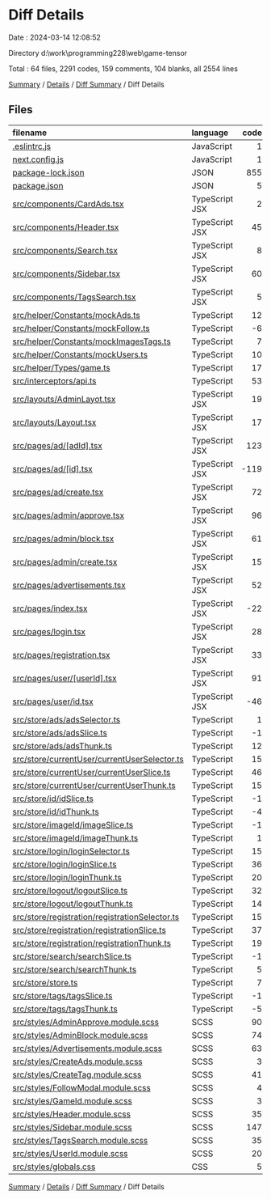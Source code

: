 # Diff Details

Date : 2024-03-14 12:08:52

Directory d:\\work\\programming228\\web\\game-tensor

Total : 64 files,  2291 codes, 159 comments, 104 blanks, all 2554 lines

[Summary](results.md) / [Details](details.md) / [Diff Summary](diff.md) / Diff Details

## Files
| filename | language | code | comment | blank | total |
| :--- | :--- | ---: | ---: | ---: | ---: |
| [.eslintrc.js](/.eslintrc.js) | JavaScript | 1 | 0 | 0 | 1 |
| [next.config.js](/next.config.js) | JavaScript | 1 | 0 | 0 | 1 |
| [package-lock.json](/package-lock.json) | JSON | 855 | 0 | 0 | 855 |
| [package.json](/package.json) | JSON | 5 | 0 | 0 | 5 |
| [src/components/CardAds.tsx](/src/components/CardAds.tsx) | TypeScript JSX | 2 | 0 | -1 | 1 |
| [src/components/Header.tsx](/src/components/Header.tsx) | TypeScript JSX | 45 | 0 | -1 | 44 |
| [src/components/Search.tsx](/src/components/Search.tsx) | TypeScript JSX | 8 | 0 | 1 | 9 |
| [src/components/Sidebar.tsx](/src/components/Sidebar.tsx) | TypeScript JSX | 60 | 2 | 7 | 69 |
| [src/components/TagsSearch.tsx](/src/components/TagsSearch.tsx) | TypeScript JSX | 5 | 2 | 2 | 9 |
| [src/helper/Constants/mockAds.ts](/src/helper/Constants/mockAds.ts) | TypeScript | 12 | 135 | 0 | 147 |
| [src/helper/Constants/mockFollow.ts](/src/helper/Constants/mockFollow.ts) | TypeScript | -6 | 0 | -1 | -7 |
| [src/helper/Constants/mockImagesTags.ts](/src/helper/Constants/mockImagesTags.ts) | TypeScript | 7 | 0 | 1 | 8 |
| [src/helper/Constants/mockUsers.ts](/src/helper/Constants/mockUsers.ts) | TypeScript | 10 | 0 | 1 | 11 |
| [src/helper/Types/game.ts](/src/helper/Types/game.ts) | TypeScript | 17 | 0 | 3 | 20 |
| [src/interceptors/api.ts](/src/interceptors/api.ts) | TypeScript | 53 | 6 | 7 | 66 |
| [src/layouts/AdminLayot.tsx](/src/layouts/AdminLayot.tsx) | TypeScript JSX | 19 | 0 | 2 | 21 |
| [src/layouts/Layout.tsx](/src/layouts/Layout.tsx) | TypeScript JSX | 17 | 2 | 2 | 21 |
| [src/pages/ad/[adId].tsx](/src/pages/ad/%5BadId%5D.tsx) | TypeScript JSX | 123 | 23 | 6 | 152 |
| [src/pages/ad/[id].tsx](/src/pages/ad/%5Bid%5D.tsx) | TypeScript JSX | -119 | -22 | -4 | -145 |
| [src/pages/ad/create.tsx](/src/pages/ad/create.tsx) | TypeScript JSX | 72 | 0 | 6 | 78 |
| [src/pages/admin/approve.tsx](/src/pages/admin/approve.tsx) | TypeScript JSX | 96 | 11 | 9 | 116 |
| [src/pages/admin/block.tsx](/src/pages/admin/block.tsx) | TypeScript JSX | 61 | 0 | 5 | 66 |
| [src/pages/admin/create.tsx](/src/pages/admin/create.tsx) | TypeScript JSX | 15 | 0 | 3 | 18 |
| [src/pages/advertisements.tsx](/src/pages/advertisements.tsx) | TypeScript JSX | 52 | 0 | 5 | 57 |
| [src/pages/index.tsx](/src/pages/index.tsx) | TypeScript JSX | -22 | 0 | 0 | -22 |
| [src/pages/login.tsx](/src/pages/login.tsx) | TypeScript JSX | 28 | 0 | 1 | 29 |
| [src/pages/registration.tsx](/src/pages/registration.tsx) | TypeScript JSX | 33 | -1 | 0 | 32 |
| [src/pages/user/[userId].tsx](/src/pages/user/%5BuserId%5D.tsx) | TypeScript JSX | 91 | 0 | 4 | 95 |
| [src/pages/user/id.tsx](/src/pages/user/id.tsx) | TypeScript JSX | -46 | 0 | -3 | -49 |
| [src/store/ads/adsSelector.ts](/src/store/ads/adsSelector.ts) | TypeScript | 1 | 0 | 1 | 2 |
| [src/store/ads/adsSlice.ts](/src/store/ads/adsSlice.ts) | TypeScript | -1 | 0 | -1 | -2 |
| [src/store/ads/adsThunk.ts](/src/store/ads/adsThunk.ts) | TypeScript | 12 | -1 | -2 | 9 |
| [src/store/currentUser/currentUserSelector.ts](/src/store/currentUser/currentUserSelector.ts) | TypeScript | 15 | 0 | 5 | 20 |
| [src/store/currentUser/currentUserSlice.ts](/src/store/currentUser/currentUserSlice.ts) | TypeScript | 46 | 1 | 6 | 53 |
| [src/store/currentUser/currentUserThunk.ts](/src/store/currentUser/currentUserThunk.ts) | TypeScript | 15 | 0 | 2 | 17 |
| [src/store/id/idSlice.ts](/src/store/id/idSlice.ts) | TypeScript | -1 | 0 | -1 | -2 |
| [src/store/id/idThunk.ts](/src/store/id/idThunk.ts) | TypeScript | -4 | 0 | 0 | -4 |
| [src/store/imageId/imageSlice.ts](/src/store/imageId/imageSlice.ts) | TypeScript | -1 | 0 | -1 | -2 |
| [src/store/imageId/imageThunk.ts](/src/store/imageId/imageThunk.ts) | TypeScript | 1 | 0 | 0 | 1 |
| [src/store/login/loginSelector.ts](/src/store/login/loginSelector.ts) | TypeScript | 15 | 0 | 5 | 20 |
| [src/store/login/loginSlice.ts](/src/store/login/loginSlice.ts) | TypeScript | 36 | 0 | 5 | 41 |
| [src/store/login/loginThunk.ts](/src/store/login/loginThunk.ts) | TypeScript | 20 | 0 | 2 | 22 |
| [src/store/logout/logoutSlice.ts](/src/store/logout/logoutSlice.ts) | TypeScript | 32 | 0 | 5 | 37 |
| [src/store/logout/logoutThunk.ts](/src/store/logout/logoutThunk.ts) | TypeScript | 14 | 0 | 2 | 16 |
| [src/store/registration/registrationSelector.ts](/src/store/registration/registrationSelector.ts) | TypeScript | 15 | 0 | 5 | 20 |
| [src/store/registration/registrationSlice.ts](/src/store/registration/registrationSlice.ts) | TypeScript | 37 | 0 | 4 | 41 |
| [src/store/registration/registrationThunk.ts](/src/store/registration/registrationThunk.ts) | TypeScript | 19 | 0 | 2 | 21 |
| [src/store/search/searchSlice.ts](/src/store/search/searchSlice.ts) | TypeScript | -1 | 0 | -1 | -2 |
| [src/store/search/searchThunk.ts](/src/store/search/searchThunk.ts) | TypeScript | 5 | 1 | 0 | 6 |
| [src/store/store.ts](/src/store/store.ts) | TypeScript | 7 | 0 | -1 | 6 |
| [src/store/tags/tagsSlice.ts](/src/store/tags/tagsSlice.ts) | TypeScript | -1 | 0 | -1 | -2 |
| [src/store/tags/tagsThunk.ts](/src/store/tags/tagsThunk.ts) | TypeScript | -5 | 0 | 0 | -5 |
| [src/styles/AdminApprove.module.scss](/src/styles/AdminApprove.module.scss) | SCSS | 90 | 0 | 2 | 92 |
| [src/styles/AdminBlock.module.scss](/src/styles/AdminBlock.module.scss) | SCSS | 74 | 0 | 1 | 75 |
| [src/styles/Advertisements.module.scss](/src/styles/Advertisements.module.scss) | SCSS | 63 | 0 | 2 | 65 |
| [src/styles/CreateAds.module.scss](/src/styles/CreateAds.module.scss) | SCSS | 3 | 0 | 0 | 3 |
| [src/styles/CreateTag.module.scss](/src/styles/CreateTag.module.scss) | SCSS | 41 | 0 | 1 | 42 |
| [src/styles/FollowModal.module.scss](/src/styles/FollowModal.module.scss) | SCSS | 4 | 0 | 0 | 4 |
| [src/styles/GameId.module.scss](/src/styles/GameId.module.scss) | SCSS | 3 | 0 | 0 | 3 |
| [src/styles/Header.module.scss](/src/styles/Header.module.scss) | SCSS | 35 | 0 | 1 | 36 |
| [src/styles/Sidebar.module.scss](/src/styles/Sidebar.module.scss) | SCSS | 147 | 0 | 4 | 151 |
| [src/styles/TagsSearch.module.scss](/src/styles/TagsSearch.module.scss) | SCSS | 35 | 0 | 0 | 35 |
| [src/styles/UserId.module.scss](/src/styles/UserId.module.scss) | SCSS | 20 | 0 | 1 | 21 |
| [src/styles/globals.css](/src/styles/globals.css) | CSS | 5 | 0 | 1 | 6 |

[Summary](results.md) / [Details](details.md) / [Diff Summary](diff.md) / Diff Details
